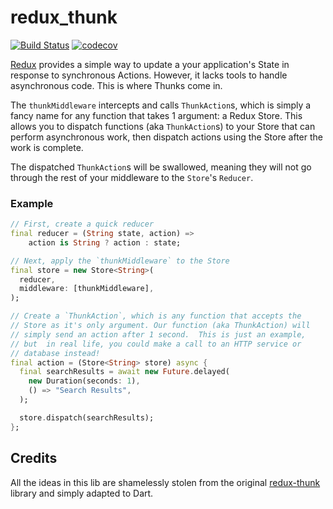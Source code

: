 # redux_thunk

[![Build Status](https://travis-ci.org/brianegan/redux_thunk.svg?branch=master)](https://travis-ci.org/brianegan/redux_thunk) [![codecov](https://codecov.io/gh/brianegan/redux_thunk/branch/master/graph/badge.svg)](https://codecov.io/gh/brianegan/redux_thunk)

[Redux](https://pub.dartlang.org/packages/redux) provides a simple way to update a your application's State in response to synchronous Actions. However, it lacks tools to handle asynchronous code. This is where Thunks come in.

The `thunkMiddleware` intercepts and calls `ThunkAction`s, which is simply a fancy name for any function that takes 1 argument: a Redux Store. This allows you to dispatch functions (aka `ThunkAction`s) to your Store that can perform asynchronous work, then dispatch actions using the Store after the work is complete.

The dispatched `ThunkAction`s will be swallowed, meaning they will not go through the rest of your middleware to the `Store`'s `Reducer`.

### Example

```dart
// First, create a quick reducer
final reducer = (String state, action) =>
    action is String ? action : state;

// Next, apply the `thunkMiddleware` to the Store
final store = new Store<String>(
  reducer,
  middleware: [thunkMiddleware],
);

// Create a `ThunkAction`, which is any function that accepts the 
// Store as it's only argument. Our function (aka ThunkAction) will
// simply send an action after 1 second.  This is just an example, 
// but  in real life, you could make a call to an HTTP service or 
// database instead!
final action = (Store<String> store) async {
  final searchResults = await new Future.delayed(
    new Duration(seconds: 1),
    () => "Search Results",
  );

  store.dispatch(searchResults);
};
```
    
## Credits

All the ideas in this lib are shamelessly stolen from the original [redux-thunk](https://github.com/gaearon/redux-thunk) library and simply adapted to Dart.  
